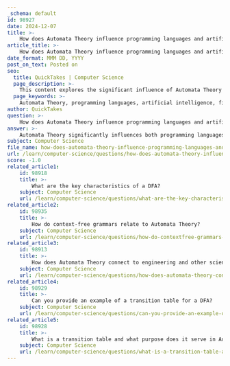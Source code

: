 ```yaml
---
_schema: default
id: 98927
date: 2024-12-07
title: >-
    How does Automata Theory influence programming languages and artificial intelligence?
article_title: >-
    How does Automata Theory influence programming languages and artificial intelligence?
date_format: MMM DD, YYYY
post_on_text: Posted on
seo:
  title: QuickTakes | Computer Science
  page_description: >-
    This content explores the significant influence of Automata Theory on programming languages and artificial intelligence, highlighting its foundational concepts, applications in modeling and analysis, and roles in various AI tasks and programming language design.
  page_keywords: >-
    Automata Theory, programming languages, artificial intelligence, finite automata, lexical analysis, finite state machines, pattern recognition, behavior trees, state management, formal verification, robotics, quantum computing
author: QuickTakes
question: >-
    How does Automata Theory influence programming languages and artificial intelligence?
answer: >-
    Automata Theory significantly influences both programming languages and artificial intelligence (AI) through its foundational concepts and practical applications. Here are some key points illustrating this influence:\n\n1. **Programming Languages**: Automata Theory provides the theoretical underpinnings for the design and implementation of programming languages. Finite automata, for instance, are used in lexical analysis, which is the first phase of compiling a programming language. During this phase, the compiler reads the source code and breaks it down into tokens, which are then processed according to the rules defined by the language's grammar. This process is essential for ensuring that the code adheres to the syntactic rules of the language.\n\n2. **Modeling and Analysis**: In AI, automata are employed to model and analyze the behavior of intelligent systems. Finite State Machines (FSMs) are particularly useful for representing the decision-making processes of AI agents. For example, an FSM can be used to model the various states an AI character might be in during a game, such as idle, walking, or attacking, and the transitions between these states based on inputs or events.\n\n3. **Pattern Recognition**: Automata Theory plays a crucial role in pattern recognition tasks, which are common in AI applications. Finite automata can be used to recognize patterns in data, such as strings of text or sequences of events, making them valuable for tasks like natural language processing and computer vision.\n\n4. **Behavior Trees and State Management**: In AI programming, FSMs represent the first level of complexity, while more advanced structures like behavior trees build upon these concepts. FSMs allow for straightforward state management, where an AI can only be in one state at a time and transitions occur based on specific inputs. This simplicity makes FSMs an elegant solution for many AI applications, such as controlling the behavior of non-player characters (NPCs) in video games.\n\n5. **Formal Verification**: Automata Theory also contributes to the field of formal verification, which ensures that systems behave as intended. By modeling systems as automata, developers can analyze and verify the correctness of algorithms and software, which is particularly important in safety-critical applications like robotics and autonomous systems.\n\n6. **Emerging Applications**: Researchers are exploring new applications of automata in various fields, including robotics and quantum computing. Cellular automata, for example, are being studied for their potential in modeling complex systems and processes, which can have implications for AI and machine learning.\n\nIn summary, Automata Theory serves as a critical framework for understanding and developing programming languages and AI systems. Its concepts enable efficient modeling, analysis, and implementation of algorithms that are foundational to modern computing and intelligent behavior.
subject: Computer Science
file_name: how-does-automata-theory-influence-programming-languages-and-artificial-intelligence.md
url: /learn/computer-science/questions/how-does-automata-theory-influence-programming-languages-and-artificial-intelligence
score: -1.0
related_article1:
    id: 98918
    title: >-
        What are the key characteristics of a DFA?
    subject: Computer Science
    url: /learn/computer-science/questions/what-are-the-key-characteristics-of-a-dfa
related_article2:
    id: 98935
    title: >-
        How do context-free grammars relate to Automata Theory?
    subject: Computer Science
    url: /learn/computer-science/questions/how-do-contextfree-grammars-relate-to-automata-theory
related_article3:
    id: 98913
    title: >-
        How does Automata Theory connect to engineering and other sciences?
    subject: Computer Science
    url: /learn/computer-science/questions/how-does-automata-theory-connect-to-engineering-and-other-sciences
related_article4:
    id: 98929
    title: >-
        Can you provide an example of a transition table for a DFA?
    subject: Computer Science
    url: /learn/computer-science/questions/can-you-provide-an-example-of-a-transition-table-for-a-dfa
related_article5:
    id: 98928
    title: >-
        What is a transition table and what purpose does it serve in Automata Theory?
    subject: Computer Science
    url: /learn/computer-science/questions/what-is-a-transition-table-and-what-purpose-does-it-serve-in-automata-theory
---
```


&nbsp;